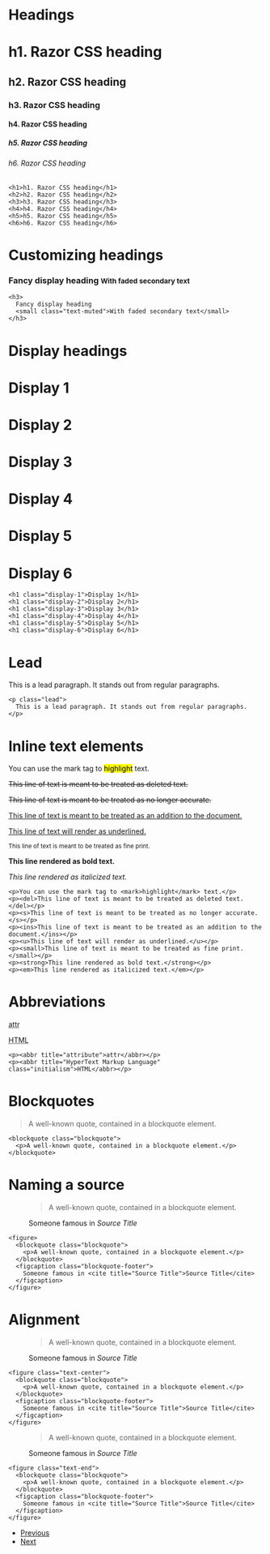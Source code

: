 <div style="display: none;"><link href="https://cdn.razorcss.xyz/css/razor-css-1.1.min.css" rel="stylesheet">
<script src="https://cdn.razorcss.xyz/js/bundle.min.js"></script>
<link href="https://cdn.razorcss.xyz/icons/style.css" rel="stylesheet"></div>

# Headings

<h1>h1. Razor CSS heading</h1>
<h2>h2. Razor CSS heading</h2>
<h3>h3. Razor CSS heading</h3>
<h4>h4. Razor CSS heading</h4>
<h5>h5. Razor CSS heading</h5>
<h6>h6. Razor CSS heading</h6>

```
<h1>h1. Razor CSS heading</h1>
<h2>h2. Razor CSS heading</h2>
<h3>h3. Razor CSS heading</h3>
<h4>h4. Razor CSS heading</h4>
<h5>h5. Razor CSS heading</h5>
<h6>h6. Razor CSS heading</h6>
```

# Customizing headings

<h3>
  Fancy display heading
  <small class="text-muted">With faded secondary text</small>
</h3>

```
<h3>
  Fancy display heading
  <small class="text-muted">With faded secondary text</small>
</h3>
```

# Display headings

<h1 class="display-1">Display 1</h1>
<h1 class="display-2">Display 2</h1>
<h1 class="display-3">Display 3</h1>
<h1 class="display-4">Display 4</h1>
<h1 class="display-5">Display 5</h1>
<h1 class="display-6">Display 6</h1>

```
<h1 class="display-1">Display 1</h1>
<h1 class="display-2">Display 2</h1>
<h1 class="display-3">Display 3</h1>
<h1 class="display-4">Display 4</h1>
<h1 class="display-5">Display 5</h1>
<h1 class="display-6">Display 6</h1>
```

# Lead

<p class="lead">
  This is a lead paragraph. It stands out from regular paragraphs.
</p>

```
<p class="lead">
  This is a lead paragraph. It stands out from regular paragraphs.
</p>
```

# Inline text elements

<p>You can use the mark tag to <mark>highlight</mark> text.</p>
<p><del>This line of text is meant to be treated as deleted text.</del></p>
<p><s>This line of text is meant to be treated as no longer accurate.</s></p>
<p><ins>This line of text is meant to be treated as an addition to the document.</ins></p>
<p><u>This line of text will render as underlined.</u></p>
<p><small>This line of text is meant to be treated as fine print.</small></p>
<p><strong>This line rendered as bold text.</strong></p>
<p><em>This line rendered as italicized text.</em></p>

```
<p>You can use the mark tag to <mark>highlight</mark> text.</p>
<p><del>This line of text is meant to be treated as deleted text.</del></p>
<p><s>This line of text is meant to be treated as no longer accurate.</s></p>
<p><ins>This line of text is meant to be treated as an addition to the document.</ins></p>
<p><u>This line of text will render as underlined.</u></p>
<p><small>This line of text is meant to be treated as fine print.</small></p>
<p><strong>This line rendered as bold text.</strong></p>
<p><em>This line rendered as italicized text.</em></p>
```

# Abbreviations

<p><abbr title="attribute">attr</abbr></p>
<p><abbr title="HyperText Markup Language" class="initialism">HTML</abbr></p>

```
<p><abbr title="attribute">attr</abbr></p>
<p><abbr title="HyperText Markup Language" class="initialism">HTML</abbr></p>
```

# Blockquotes

<blockquote class="blockquote">
  <p>A well-known quote, contained in a blockquote element.</p>
</blockquote>

```
<blockquote class="blockquote">
  <p>A well-known quote, contained in a blockquote element.</p>
</blockquote>
```

# Naming a source

<figure>
  <blockquote class="blockquote">
    <p>A well-known quote, contained in a blockquote element.</p>
  </blockquote>
  <figcaption class="blockquote-footer">
    Someone famous in <cite title="Source Title">Source Title</cite>
  </figcaption>
</figure>

```
<figure>
  <blockquote class="blockquote">
    <p>A well-known quote, contained in a blockquote element.</p>
  </blockquote>
  <figcaption class="blockquote-footer">
    Someone famous in <cite title="Source Title">Source Title</cite>
  </figcaption>
</figure>
```

# Alignment

<figure class="text-center">
  <blockquote class="blockquote">
    <p>A well-known quote, contained in a blockquote element.</p>
  </blockquote>
  <figcaption class="blockquote-footer">
    Someone famous in <cite title="Source Title">Source Title</cite>
  </figcaption>
</figure>

```
<figure class="text-center">
  <blockquote class="blockquote">
    <p>A well-known quote, contained in a blockquote element.</p>
  </blockquote>
  <figcaption class="blockquote-footer">
    Someone famous in <cite title="Source Title">Source Title</cite>
  </figcaption>
</figure>
```

<figure class="text-end">
  <blockquote class="blockquote">
    <p>A well-known quote, contained in a blockquote element.</p>
  </blockquote>
  <figcaption class="blockquote-footer">
    Someone famous in <cite title="Source Title">Source Title</cite>
  </figcaption>
</figure>

```
<figure class="text-end">
  <blockquote class="blockquote">
    <p>A well-known quote, contained in a blockquote element.</p>
  </blockquote>
  <figcaption class="blockquote-footer">
    Someone famous in <cite title="Source Title">Source Title</cite>
  </figcaption>
</figure>
```

<nav aria-label="Page navigation example">
  <ul class="pagination">
    <li class="page-item"><a class="page-link" href="/INTRO.md">Previous</a></li>
    <li class="page-item"><a class="page-link" href="/LISTS.md">Next</a></li>
  </ul>
</nav>